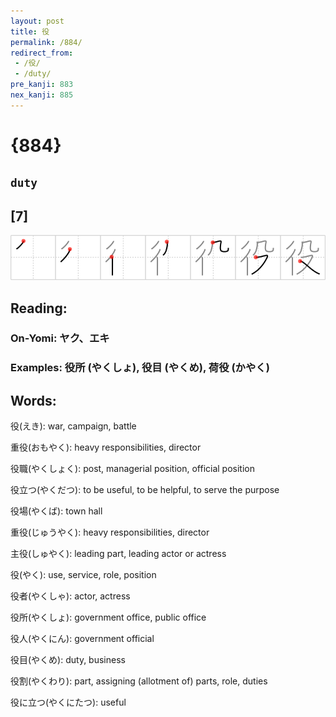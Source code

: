 ```yaml
---
layout: post
title: 役
permalink: /884/
redirect_from:
 - /役/
 - /duty/
pre_kanji: 883
nex_kanji: 885
---
```


# {884}

## `duty`

## [7]

<div class="stroke"><img src="../images/E5BDB9.png" /></div>

## Reading:

### On-Yomi: ヤク、エキ

### Examples: 役所 (やくしょ), 役目 (やくめ), 荷役 (かやく)

## Words:

役(えき): war, campaign, battle

重役(おもやく): heavy responsibilities, director

役職(やくしょく): post, managerial position, official position

役立つ(やくだつ): to be useful, to be helpful, to serve the purpose

役場(やくば): town hall

重役(じゅうやく): heavy responsibilities, director

主役(しゅやく): leading part, leading actor or actress

役(やく): use, service, role, position

役者(やくしゃ): actor, actress

役所(やくしょ): government office, public office

役人(やくにん): government official

役目(やくめ): duty, business

役割(やくわり): part, assigning (allotment of) parts, role, duties

役に立つ(やくにたつ): useful
